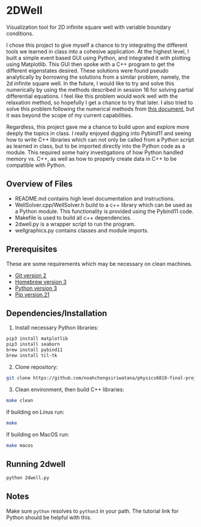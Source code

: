 # 2DWell

Visualization tool for 2D infinite square well with variable boundary conditions.

I chose this project to give myself a chance to try integrating the different tools we learned in class into a cohesive application. At the highest level, I built a simple event based GUI using Python, and integrated it with plotting using Matplotlib. This GUI then spoke with a C++ program to get the different eigenstates desired. These solutions were found pseudo analytically by borrowing the solutions from a similar problem, namely, the 2d infinite square well. In the future, I would like to try and solve this numerically by using the methods described in session 16 for solving partial differential equations. I feel like this problem would work well with the relaxation method, so hopefully I get a chance to try that later. I also tried to solve this problem following the numerical methods from [this document](https://etd.ohiolink.edu/apexprod/rws_etd/send_file/send?accession=oberlin1497568215606295&disposition=inline), but it was beyond the scope of my current capabilities.

Regardless, this project gave me a chance to build upon and explore more deeply the topics in class. I really enjoyed digging into Pybind11 and seeing how to write C++ libraries which can not only be called from a Python script as learned in class, but to be imported directly into the Python code as a module. This required some hairy investigations of how Python handled memory vs. C++, as well as how to properly create data in C++ to be compatible with Python.

## Overview of Files

- README.md contains high level documentation and instructions.
- WellSolver.cpp/WellSolver.h build to a c++ library which can be used as a Python module. This functionality is provided using the Pybind11 code.
- Makefile is used to build all c++ dependencies.
- 2dwell.py is a wrapper script to run the program.
- wellgraphics.py contains classes and module imports.

## Prerequisites

These are some requirements which may be necessary on clean machines.

- [Git version 2](https://git-scm.com/download/mac)
- [Homebrew version 3](https://brew.sh/)
- [Python version 3](https://opensource.com/article/19/5/python-3-default-mac)
- [Pip version 21](https://pip.pypa.io/en/stable/installing/)

## Dependencies/Installation

1. Install necessary Python libraries:
```bash
pip3 install matplotlib
pip3 install seaborn
brew install pybind11
brew install tcl-tk
```
2. Clone repository:
```bash
git clone https://github.com/noahchongsiriwatana/physics6810-final-project.git
```
3. Clean environment, then build C++ libraries:
```bash
make clean
```
If building on Linux run:
```bash
make
```
If building on MacOS run:
```bash
make macos
```

## Running 2dwell

```bash
python 2dwell.py
```

## Notes

Make sure ```python``` resolves to ```python3``` in your path. The tutorial link for Python should be helpful with this.
